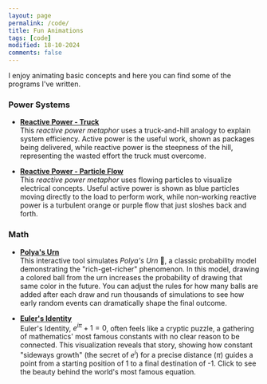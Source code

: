 ```yaml
---
layout: page
permalink: /code/
title: Fun Animations
tags: [code]
modified: 18-10-2024
comments: false
---
```



I enjoy animating basic concepts and here you can find some of the programs I've written.

### Power Systems

* [**Reactive Power - Truck**](ReactiveTruck.html)<br>
This *reactive power metaphor* uses a truck-and-hill analogy to explain system efficiency.
Active power is the useful work, shown as packages being delivered, while reactive power is the steepness of the hill, representing the wasted effort the truck must overcome.

* [**Reactive Power - Particle Flow**](ReactiveParticle.html)<br>
This *reactive power metaphor* uses flowing particles to visualize electrical concepts. 
Useful active power is shown as blue particles moving directly to the load to perform work, while non-working reactive power is a turbulent orange or purple flow that just sloshes back and forth.

### Math

* [**Polya's Urn**](Polya.html)<br>
This interactive tool simulates *Polya's Urn* 🏺, a classic probability model demonstrating the "rich-get-richer" phenomenon. 
In this model, drawing a colored ball from the urn increases the probability of drawing that same color in the future. 
You can adjust the rules for how many balls are added after each draw and run thousands of simulations to see how early random events can dramatically shape the final outcome.

* [**Euler's Identity**](Euler's_Identity.html)<br>
Euler's Identity, $e^{i\pi} + 1 = 0$, often feels like a cryptic puzzle, a gathering of mathematics' most famous constants with no clear reason to be connected. 
This visualization reveals that story, showing how constant "sideways growth" (the secret of $e^{i}$) for a precise distance ($\pi$) guides a point from a starting position of 1 to a final destination of -1. 
Click to see the beauty behind the world's most famous equation.